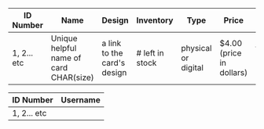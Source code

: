 | ID Number  | Name                       | Design                       | Inventory       | Type                     | Price                   | Greeting                                            |
|------------|----------------------------|------------------------------|-----------------|--------------------------|-------------------------|-----------------------------------------------------|
| 1, 2... etc| Unique helpful name of card CHAR(size) | a link to the card's design  | # left in stock | physical or digital      | $4.00 (price in dollars)| slogan on the card (recorded so as to be searchable)|

| ID Number | Username |
|-----------|----------|
|1, 2... etc|

